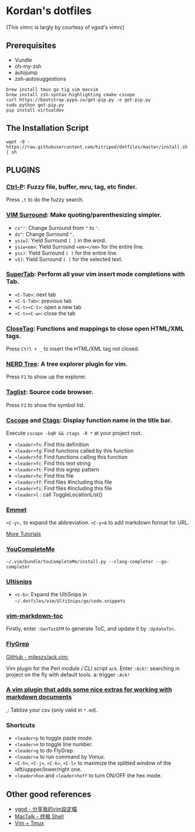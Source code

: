 Kordan's dotfiles
==============
(This vimrc is largly by courtesy of vgod's vimrc)

Prerequisites
-------------

- Vundle
- oh-my-zsh
- autojump
- zsh-autosuggestions

```shell
brew install tmux go tig vim macvim
brew install zsh-syntax-highlighting cmake cscope
curl https://bootstrap.pypa.io/get-pip.py -o get-pip.py
sudo python get-pip.py
pip install virtualdev
```

The Installation Script
-----------------------

`wget -O - https://raw.githubusercontent.com/hitripod/dotfiles/master/install.sh | sh`

PLUGINS
-------


### [Ctrl-P](http://www.github.com/kien/ctrlp.vim.git): Fuzzy file, buffer, mru, tag, etc finder.

Press `,t` to do the fuzzy search.

### [VIM Surround](http://www.github.com/tpope/vim-surround): Make quoting/parenthesizing simpler.

* `cs"'`:      Change Surround from `"` to `'`.
* `ds"`:       Change Surround `"`.
* `ysiw]`:     Yield Surround `[ ]` in the word.
* `ysiw<em>`:  Yield Surround `<em></em>` for the entire line.
* `yss)`:      Yield Surround `( )` for the entire line.
* `vS)`:      Yield Surround `( )` for the selected text.

### [SuperTab](http://www.github.com/ervandew/supertab): Perform all your vim insert mode completions with Tab.

* `<C-Tab>`:    next tab
* `<C-S-Tab>`:  previous tab
* `<C-t><C-t>`: open a new tab
* `<C-t><C-w>`: close the tab

### [CloseTag](http://www.github.com/vim-scripts/closetag.vim): Functions and mappings to close open HTML/XML tags.

Press `Ctrl + _` to insert the HTML/XML tag not closed.

### [NERD Tree](http://www.github.com/scrooloose/nerdtree): A tree explorer plugin for vim.

Press `F1` to show up the explorer.

### [Taglist](http://www.github.com/vim-scripts/taglist.vim): Source code browser.

Press `F2` to show the symbol list.

### [Cscope](http://www.github.com/vim-scripts/cscope.vim) and [Ctags](http://www.github.com/vim-scripts/ctags.vim): Display function name in the title bar.

Execute `cscope -bqR && ctags -R *` at your project root.

* `<leader>fs`: Find this definition
* `<leader>fg`: Find functions called by this function
* `<leader>fd`: Find functions calling this function
* `<leader>fc`: Find this text string
* `<leader>ft`: Find this egrep pattern
* `<leader>fe`: Find this file
* `<leader>ff`: Find files #including this file
* `<leader>fi`: Find files #including this file
* `<leader>l` : call ToggleLocationList()

### [Emmet](https://github.com/mattn/emmet-vim)

`<C-y>,` to expand the abbreviation.
`<C-y>A` to add markdown format for URL.

[More Tutorials](https://raw.githubusercontent.com/mattn/emmet-vim/master/TUTORIAL)

### [YouCompleteMe](https://github.com/Valloric/YouCompleteMe)

    ~/.vim/bundle/YouCompleteMe/install.py --clang-completer --go-completer

### [Ultisnips](https://github.com/SirVer/ultisnips)

* `<c-b>`: Expand the UltiSnips in `~/.dotfiles/vim/UltiSnips/go/code.snippets`

### [vim-markdown-toc](https://github.com/mzlogin/vim-markdown-toc)

Firstly, enter `:GenTocGFM` to generate ToC, and update it by `:UpdateToc`.

### [FlyGrep](https://github.com/hitripod/FlyGrep.vim)

[GitHub - mileszs/ack.vim: ](https://github.com/mileszs/ack.vim)

Vim plugin for the Perl module / CLI script `ack`. Enter `:Ack!`: searching in project on the fly with default tools.
<leader>a: trigger `:Ack!`

### [A vim plugin that adds some nice extras for working with markdown documents](https://github.com/SidOfc/mkdx)

<leader>,: Tablize your csv (only valid in `*.md`).

### Shortcuts

* `<leader>p` to toggle paste mode.
* `<leader>n` to toggle line number.
* `<leader>g` to do FlyGrep.
* `<leader>e` to run command by Vimux.
* `<C-h>`, `<C-j>`, `<C-k>`, `<C-l>` to maximize the splitted window of the left/uppper/lower/right one.
* `<leader>hon` and `<leader>hoff` to turn ON/OFF the hex mode.

Other good references
---------------------

* [vgod - 分享我的vim設定檔](http://blog.vgod.tw/2011/03/19/vimrc/?utm_source=feedburner&utm_medium=feed&utm_campaign=Feed%3A+vgod%2Fblog+%28vgod%27s+blog%29&utm_content=Google+Reader)
* [MacTalk - 终极 Shell](http://macshuo.com/?p=676)
* [Vim + Tmux](http://nicknisi.com/posts/2015-02-25-vim-tmux/)
